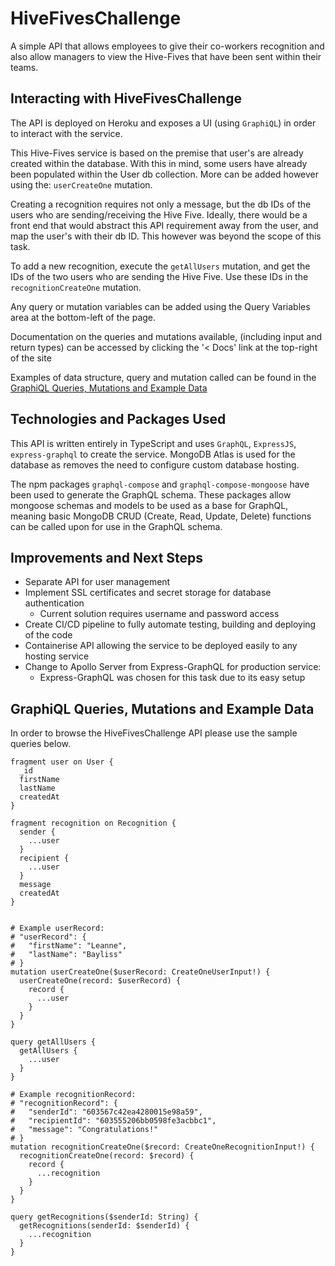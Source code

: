 # HiveFivesChallenge
A simple API that allows employees to give their co-workers recognition and also allow managers to view the Hive-Fives 
that have been sent within their teams.

## Interacting with HiveFivesChallenge
The API is deployed on Heroku and exposes a UI (using `GraphiQL`) in order to interact with the service.

This Hive-Fives service is based on the premise that user's are already created within the database.
With this in mind, some users have already been populated within the User db collection.
More can be added however using the: `userCreateOne` mutation.

Creating a recognition requires not only a message, but the db IDs of the users who are sending/receiving the Hive Five.
Ideally, there would be a front end that would abstract this API requirement away from the user, 
and map the user's with their db ID. This however was beyond the scope of this task.

To add a new recognition, execute the `getAllUsers` mutation, 
and get the IDs of the two users who are sending the Hive Five. Use these IDs in the `recognitionCreateOne` mutation.

Any query or mutation variables can be added using the Query Variables area at the bottom-left of the page.

Documentation on the queries and mutations available, (including input and return types) can be accessed by clicking
the '< Docs' link at the top-right of the site 

Examples of data structure, query and mutation called can be found in the
[GraphiQL Queries, Mutations and Example Data](#GraphiQL-Queries,-Mutations-and-Example-Data)

## Technologies and Packages Used
This API is written entirely in TypeScript and uses `GraphQL`, `ExpressJS`, `express-graphql` to create the service. 
MongoDB Atlas is used for the database as removes the need to configure custom database hosting.

The npm packages `graphql-compose` and `graphql-compose-mongoose` have been used to generate the GraphQL schema.
These packages allow mongoose schemas and models to be used as a base for GraphQL, meaning basic MongoDB CRUD 
(Create, Read, Update, Delete) functions can be called upon for use in the GraphQL schema.

## Improvements and Next Steps
* Separate API for user management
* Implement SSL certificates and secret storage for database authentication
    * Current solution requires username and password access
* Create CI/CD pipeline to fully automate testing, building and deploying of the code
* Containerise API allowing the service to be deployed easily to any hosting service
* Change to Apollo Server from Express-GraphQL for production service:
  * Express-GraphQL was chosen for this task due to its easy setup

## GraphiQL Queries, Mutations and Example Data
In order to browse the HiveFivesChallenge API please use the sample queries below.
```
fragment user on User {
  _id
  firstName
  lastName
  createdAt
}

fragment recognition on Recognition {
  sender {
    ...user
  }
  recipient {
    ...user
  }
  message
  createdAt
}


# Example userRecord:
# "userRecord": {
#   "firstName": "Leanne",
#   "lastName": "Bayliss"
# }
mutation userCreateOne($userRecord: CreateOneUserInput!) {
  userCreateOne(record: $userRecord) {
    record {
      ...user
    }
  }
}

query getAllUsers {
  getAllUsers {
    ...user
  }
}

# Example recognitionRecord:
# "recognitionRecord": {
#   "senderId": "603567c42ea4280015e98a59",
#   "recipientId": "603555206bb0598fe3acbbc1",
#   "message": "Congratulations!"
# }
mutation recognitionCreateOne($record: CreateOneRecognitionInput!) {
  recognitionCreateOne(record: $record) {
    record {
      ...recognition
    }
  }
}

query getRecognitions($senderId: String) {
  getRecognitions(senderId: $senderId) {
    ...recognition
  }
}


```